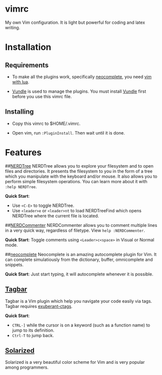 # vimrc
My own Vim configuration. It is light but powerful for coding and latex writing.

# Installation
## Requirements
* To make all the plugins work, specifically [neocomplete](https://github.com/Shougo/neocomplete.vim), you need [vim with lua](https://github.com/Shougo/neocomplete.vim#requirements).

* [Vundle] is used to manage the plugins. You must install [Vundle] first before you use this vimrc file.

## Installing
* Copy this vimrc to $HOME/.vimrc.

* Open vim, run ``:PluginInstall``. Then wait until it is done.

# Features
##[NERDTree]
NERDTree allows you to explore your filesystem and to open files and directories. It presents the filesystem to you in the form of a tree which you manipulate with the keyboard and/or mouse. It also allows you to perform simple filesystem operations.  You can learn more about it with
`:help NERDTree`.

**Quick Start**:
* Use `<C-E>` to toggle NERDTree.
* Use `<leader>e` or `<leader>nt` to load NERDTreeFind which opens NERDTree where the current file is located.

##[NERDCommenter]
NERDCommenter allows you to comment multiple lines in a very quick way, regardless of filetype. View `help :NERDCommenter`.

**Quick Start**: Toggle comments using `<Leader>c<space>` in Visual or Normal mode.

##[neocomplete]
Neocomplete is an amazing autocomplete plugin for Vim. It can complete simulatiously from the dictionary, buffer, omnicomplete and snippets.

**Quick Start**: Just start typing, it will autocomplete whenever it is possible.

## [Tagbar]
Tagbar is a Vim plugin which help you navigate your code easily via tags. Tagbar requires [exuberant-ctags](http://ctags.sourceforge.net/).

**Quick Start**: 
* `CTRL-]` while the cursor is on a keyword (such as a function name) to jump to its definition. 
* `Ctrl-T` to jump back.

## [Solarized]
Solarized is a very beautiful color scheme for Vim and is very popular among programmers.


[Vundle]:https://github.com/gmarik/vundle
[NERDTree]:https://github.com/scrooloose/nerdtree
[NERDCommenter]:https://github.com/scrooloose/nerdcommenter
[neocomplete]:https://github.com/shougo/neocomplete
[Tagbar]:https://github.com/majutsushi/tagbar
[Solarized]:https://github.com/altercation/vim-colors-solarized
